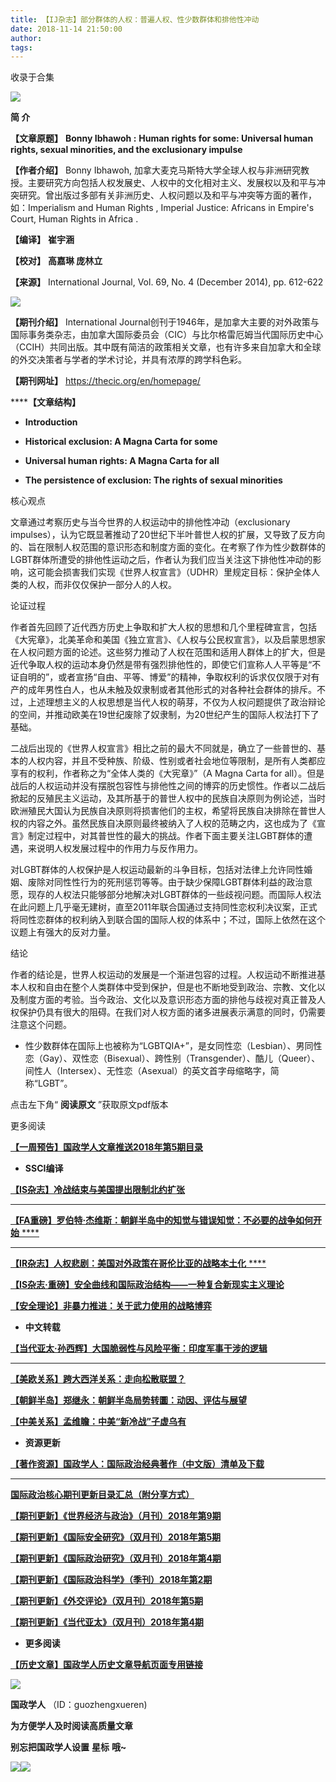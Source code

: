 ```yaml
---
title: 【IJ杂志】部分群体的人权：普遍人权、性少数群体和排他性冲动
date: 2018-11-14 21:50:00
author: 
tags: 
---
```



收录于合集

![](/images/3520/2.gif)

  

**简 介**

  

 **【文章原题】** **Bonny Ibhawoh :** **Human rights for some: Universal human
rights, sexual minorities, and the exclusionary impulse**

 **【作者介绍】** Bonny Ibhawoh,
加拿大麦克马斯特大学全球人权与非洲研究教授。主要研究方向包括人权发展史、人权中的文化相对主义、发展权以及和平与冲突研究。曾出版过多部有关非洲历史、人权问题以及和平与冲突等方面的著作，如：Imperialism
and Human Rights , Imperial Justice: Africans in Empire's Court, Human Rights
in Africa .

**【编译】** **崔宇涵**

 **【校对】** **高嘉琳 庞林立**

 **【来源】** International Journal, Vol. 69, No. 4 (December 2014), pp. 612-622

![](/images/3520/3.png)

 **【期刊介绍】** International
Journal创刊于1946年，是加拿大主要的对外政策与国际事务类杂志，由加拿大国际委员会（CIC）与比尔格雷厄姆当代国际历史中心（CCIH）共同出版。其中既有简洁的政策相关文章，也有许多来自加拿大和全球的外交决策者与学者的学术讨论，并具有浓厚的跨学科色彩。  

 **【期刊网址】** https://thecic.org/en/homepage/

 ******【文章结构】**

  *  **Introduction**

  *  **Historical exclusion: A Magna Carta for some**

  *  **Universal human rights: A Magna Carta for all**

  *  **The persistence of exclusion: The rights of sexual minorities**

  

核心观点

文章通过考察历史与当今世界的人权运动中的排他性冲动（exclusionary
impulses），认为它既显著推动了20世纪下半叶普世人权的扩展，又导致了反方向的、旨在限制人权范围的意识形态和制度方面的变化。在考察了作为性少数群体的LGBT群体所遭受的排他性运动之后，作者认为我们应当关注这下排他性冲动的影响，这可能会损害我们实现《世界人权宣言》（UDHR）里规定目标：保护全体人类的人权，而非仅仅保护一部分人的人权。

  

论证过程

作者首先回顾了近代西方历史上争取和扩大人权的思想和几个里程碑宣言，包括《大宪章》，北美革命和美国《独立宣言》、《人权与公民权宣言》，以及启蒙思想家在人权问题方面的论述。这些努力推动了人权在范围和适用人群体上的扩大，但是近代争取人权的运动本身仍然是带有强烈排他性的，即使它们宣称人人平等是“不证自明的”，或者宣扬“自由、平等、博爱”的精神，争取权利的诉求仅仅限于对有产的成年男性白人，也从未触及奴隶制或者其他形式的对各种社会群体的排斥。不过，上述理想主义的人权思想是当代人权的萌芽，不仅为人权问题提供了政治辩论的空间，并推动欧美在19世纪废除了奴隶制，为20世纪产生的国际人权法打下了基础。

二战后出现的《世界人权宣言》相比之前的最大不同就是，确立了一些普世的、基本的人权内容，并且不受种族、阶级、性别或者社会地位等限制，是所有人类都应享有的权利，作者称之为“全体人类的《大宪章》”（A
Magna Carta for
all）。但是战后的人权运动并没有摆脱包容性与排他性之间的博弈的历史惯性。作者以二战后掀起的反殖民主义运动，及其所基于的普世人权中的民族自决原则为例论述，当时欧洲殖民大国认为民族自决原则将损害他们的主权，希望将民族自决排除在普世人权的内容之外。虽然民族自决原则最终被纳入了人权的范畴之内，这也成为了《宣言》制定过程中，对其普世性的最大的挑战。作者下面主要关注LGBT群体的遭遇，来说明人权发展过程中的作用力与反作用力。

对LGBT群体的人权保护是人权运动最新的斗争目标，包括对法律上允许同性婚姻、废除对同性性行为的死刑惩罚等等。由于缺少保障LGBT群体利益的政治意愿，现存的人权法只能够部分地解决对LGBT群体的一些歧视问题。而国际人权法在此问题上几乎毫无建树，直至2011年联合国通过支持同性恋权利决议案，正式将同性恋群体的权利纳入到联合国的国际人权的体系中；不过，国际上依然在这个议题上有强大的反对力量。

  

结论

作者的结论是，世界人权运动的发展是一个渐进包容的过程。人权运动不断推进基本人权和自由在整个人类群体中受到保护，但是也不断地受到政治、宗教、文化以及制度方面的考验。当今政治、文化以及意识形态方面的排他与歧视对真正普及人权保护仍具有很大的阻碍。在我们对人权方面的诸多进展表示满意的同时，仍需要注意这个问题。

  

* 性少数群体在国际上也被称为“LGBTQIA+”，是女同性恋（Lesbian）、男同性恋（Gay）、双性恋（Bisexual）、跨性别（Transgender）、酷儿（Queer）、间性人（Intersex）、无性恋（Asexual）的英文首字母缩略字，简称“LGBT”。

  

点击左下角“ **阅读原文** ”获取原文pdf版本

  

更多阅读

  

[
**【一周预告】国政学人文章推送2018年第5期目录**](http://mp.weixin.qq.com/s?__biz=MzI3MTYzMzE5Mw==&mid=2247487752&idx=2&sn=2a0b4b45c340a1ce129c50950fe40caa&chksm=eb3f8f4edc480658ac9bdc804df58ecedc60fe0815a6db7a97441689d9a58e58b7043dbcf7de&scene=21#wechat_redirect)  

  *  **SSCI编译**

[
**【IS杂志】冷战结束与美国提出限制北约扩张**](http://mp.weixin.qq.com/s?__biz=MzI3MTYzMzE5Mw==&mid=2247487697&idx=1&sn=a4a308be1ed5b548e4432371b3ebd06a&chksm=eb3f8e97dc4807813a33e3179816503f852ff47c9906f8bc3a59dc9e151494c0fa7bd45d93e0&scene=21#wechat_redirect)
****

[ **【FA重磅】罗伯特·杰维斯：朝鲜半岛中的知觉与错误知觉：不必要的战争如何开始**
****](http://mp.weixin.qq.com/s?__biz=MzI3MTYzMzE5Mw==&mid=2247487685&idx=1&sn=1f08b2193702b3c49d116aac7e3ea394&chksm=eb3f8e83dc480795ff1802f8fbe2ff4b83e93225f9c2f27c9b099db9d12c928d3fe6cc2609b9&scene=21#wechat_redirect)
****

[ **【IR杂志】人权悲剧：美国对外政策在哥伦比亚的战略本土化**
****](http://mp.weixin.qq.com/s?__biz=MzI3MTYzMzE5Mw==&mid=2247487692&idx=1&sn=ab069f7b5d1ec1ffaf9f2f73d72c597e&chksm=eb3f8e8adc48079c2c18d5a817b95a0c33a1e1fe1575f49cccf7e582ad043d92f7d842612f92&scene=21#wechat_redirect)  

[
**【IS杂志·重磅】安全曲线和国际政治结构——一种复合新现实主义理论**](http://mp.weixin.qq.com/s?__biz=MzI3MTYzMzE5Mw==&mid=2247487659&idx=1&sn=bd7d146a3266120a794902b33270f9a2&chksm=eb3f8eeddc4807fb6179680eede749bf86356d8c06467a87079eb2785e5a12f2d0ff47ce4201&scene=21#wechat_redirect)  

**[【安全理论】非暴力推进：关于武力使用的战略博弈](http://mp.weixin.qq.com/s?__biz=MzI3MTYzMzE5Mw==&mid=2247487672&idx=1&sn=5b36fc17eb99fe8bd2756532062c6b0a&chksm=eb3f8efedc4807e857915d298821b0dedbbbb4f109ce6fdd313fcde69116f84da75e371bd79e&scene=21#wechat_redirect)**

  

  *  **中文转载**

[
**【当代亚太·孙西辉】大国脆弱性与风险平衡：印度军事干涉的逻辑**](http://mp.weixin.qq.com/s?__biz=MzI3MTYzMzE5Mw==&mid=2247487712&idx=1&sn=de988de3dc4de328b95ebccbd30d766e&chksm=eb3f8ea6dc4807b0db58ecaeb14dcaf55ba354d7df1e7ffb0f90795e071406389514903f4046&scene=21#wechat_redirect)
****

[
**【美欧关系】跨大西洋关系：走向松散联盟？**](http://mp.weixin.qq.com/s?__biz=MzI3MTYzMzE5Mw==&mid=2247487692&idx=2&sn=850b4ee4f43cdc3949423e3185e4677d&chksm=eb3f8e8adc48079c43ced0f74063c6fa47ea4cb7049e656cf846bb1ad36fd7debbb4545a5b75&scene=21#wechat_redirect)

[
**【朝鲜半岛】郑继永：朝鲜半岛局势转圜：动因、评估与展望**](http://mp.weixin.qq.com/s?__biz=MzI3MTYzMzE5Mw==&mid=2247487685&idx=3&sn=8ab2e5dabfaac03564f480be330b667b&chksm=eb3f8e83dc4807953ca31333431c4325a528e084fa88b9ea3df8868db2a302ed5f06949b6840&scene=21#wechat_redirect)  

**[【中美关系】孟维瞻：中美“新冷战”子虚乌有](http://mp.weixin.qq.com/s?__biz=MzI3MTYzMzE5Mw==&mid=2247487628&idx=1&sn=d7cb530fed06ef298261c964aa296cd7&chksm=eb3f8ecadc4807dc4dc4998766ecde15b913df97fc36ec55319745a19966d9b773ccdb1c1879&scene=21#wechat_redirect)**

  

  *  **资源更新**

[
**【著作资源】国政学人：国际政治经典著作（中文版）清单及下载**](http://mp.weixin.qq.com/s?__biz=MzI3MTYzMzE5Mw==&mid=2247487449&idx=1&sn=1cbff6df66f6abfc6a0d8c6ffb7009ae&chksm=eb3f919fdc481889044acba8452e2cbaf6ed889541c3064af97bf6548be462824b7aea112f0b&scene=21#wechat_redirect)
****

[
**国际政治核心期刊更新目录汇总（附分享方式）**](http://mp.weixin.qq.com/s?__biz=MzI3MTYzMzE5Mw==&mid=2247484304&idx=2&sn=6bd65ae62178d067902a7674b8841b69&chksm=eb3f9dd6dc4814c041f51573c393daeabbf39a9fa124ee182bbabf507c7355754a549dd3f332&scene=21#wechat_redirect)  

**[【期刊更新】《世界经济与政治》（月刊）2018年第9期](http://mp.weixin.qq.com/s?__biz=MzI3MTYzMzE5Mw==&mid=2247487647&idx=2&sn=f1646c1eec06dbbfee87201348237e2d&chksm=eb3f8ed9dc4807cfe5119fae16e693fed467ae54e94856aed556fadf063cddb5143a846b0b53&scene=21#wechat_redirect)**

**[【期刊更新】《国际安全研究》（双月刊）2018年第5期](http://mp.weixin.qq.com/s?__biz=MzI3MTYzMzE5Mw==&mid=2247487559&idx=2&sn=d981d3914f57c8daa70484be2a873ecb&chksm=eb3f8e01dc480717e0bb55138b4fa2291796c53774e6f83d3daf38e2757ba8cf8e81eb36125f&scene=21#wechat_redirect)**

[
**【期刊更新】《国际政治研究》（双月刊）2018年第4期**](http://mp.weixin.qq.com/s?__biz=MzI3MTYzMzE5Mw==&mid=2247487474&idx=2&sn=4b0c6c06f4d2b852c9d9aed1afeae39e&chksm=eb3f91b4dc4818a290461b20d62f3ccac54ef6432db2cbf82cfd5961600c74d476dfa04b9c69&scene=21#wechat_redirect)  

[
**【期刊更新】《国际政治科学》（季刊）2018年第2期**](http://mp.weixin.qq.com/s?__biz=MzI3MTYzMzE5Mw==&mid=2247487439&idx=1&sn=bb9f43bef1e68428064566815a43d037&chksm=eb3f9189dc48189f3bd1698189f006312345082f6a4d27e47e782e3c92adeb5297fa67ec8f6c&scene=21#wechat_redirect)  

[
**【期刊更新】《外交评论》（双月刊）2018年第5期**](http://mp.weixin.qq.com/s?__biz=MzI3MTYzMzE5Mw==&mid=2247487429&idx=1&sn=1986edad6eb5d47560a84e32c11f89f5&chksm=eb3f9183dc48189519667431c6b64d912e4b73ba6bf8111add37d43c340d002e1592f8508f34&scene=21#wechat_redirect)  

[
**【期刊更新】《当代亚太》（双月刊）2018年第4期**](http://mp.weixin.qq.com/s?__biz=MzI3MTYzMzE5Mw==&mid=2247487381&idx=2&sn=cf70a4b1356c6233f4b4fbada9979050&chksm=eb3f91d3dc4818c585bdf85f0ba6e4f53fc2d2361ffd8456683d9966ea11bab7a764a990109a&scene=21#wechat_redirect)  

  

  *  **更多阅读**

[
**【历史文章】国政学人历史文章导航页面专用链接**](http://mp.weixin.qq.com/s?__biz=MzI3MTYzMzE5Mw==&mid=2247487647&idx=4&sn=713bf729dca089516e8f304f88955380&chksm=eb3f8ed9dc4807cf89f3e211dd726289dd92edc62a6a8e19953bf2b366bbeffb59d285e95119&scene=21#wechat_redirect)  

  

![](/images/3520/4.jpeg)

  

 **国政学人** （ID：guozhengxueren)

  

 **为方便学人及时阅读高质量文章**

 **别忘把国政学人设置** **星标** **哦~**

![](/images/3520/5.gif)![](/images/3520/6.gif)

  

